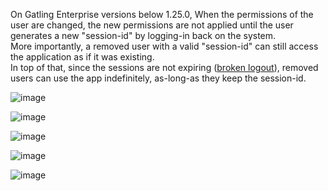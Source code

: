 On Gatling Enterprise versions below 1.25.0, When the permissions of the user are changed, the new permissions are not applied until the user generates a new "session-id" by logging-in back on the system.  
More importantly, a removed user with a valid "session-id" can still access the application as if it was existing.  
In top of that, since the sessions are not expiring ([broken logout](https://github.com/Flo354/vulnerabilities/blob/main/gatling-enterprise/broken-logout.md)), removed users can use the app indefinitely, as-long-as they keep the session-id.

![image](https://github.com/user-attachments/assets/68ef9171-f120-4231-b748-48cf98d72776)

![image](https://github.com/user-attachments/assets/f6712631-7a9b-453d-ad3a-57eda8a5dd50)

![image](https://github.com/user-attachments/assets/fe225c97-3228-4f83-bc6b-8869e06f4015)

![image](https://github.com/user-attachments/assets/0e8ddb31-2156-46e1-8720-bab243661303)

![image](https://github.com/user-attachments/assets/671936f1-bae9-48cb-8ea4-c0a957b60d2c)
